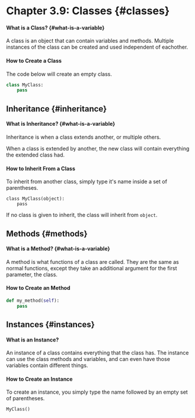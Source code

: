 # Chapter 3.9: Classes {#classes}

#### What is a Class? {#what-is-a-variable}

A class is an object that can contain variables and methods. Multiple instances of the class can be created and used independent of eachother.

#### How to Create a Class

The code below will create an empty class.

```py
class MyClass:
    pass
```

## Inheritance {#inheritance}

#### What is Inheritance? {#what-is-a-variable}

Inheritance is when a class extends another, or multiple others.

When a class is extended by another, the new class will contain everything the extended class had.

#### How to Inherit From a Class

To inherit from another class, simply type it's name inside a set of parentheses.

```
class MyClass(object):
    pass
```

If no class is given to inherit, the class will inherit from `object`.

## Methods {#methods}

#### What is a Method? {#what-is-a-variable}

A method is what functions of a class are called. They are the same as normal functions, except they take an additional argument for the first parameter, the class.

#### How to Create an Method

```py
def my_method(self):
    pass
```

## Instances {#instances}

#### What is an Instance?

An instance of a class contains everything that the class has. The instance can use the class methods and variables, and can even have those variables contain different things.

#### How to Create an Instance

To create an instance, you simply type the name followed by an empty set of parentheses.

```py
MyClass()
```



